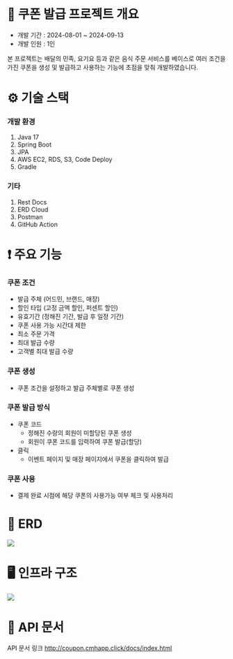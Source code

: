 # 🔔 쿠폰 발급 프로젝트 개요
- 개발 기간 : 2024-08-01 ~ 2024-09-13
- 개발 인원 : 1인
  
본 프로젝트는 배달의 민족, 요기요 등과 같은 음식 주문 서비스를 베이스로 여러 조건을 가진 쿠폰을 생성 및 발급하고 사용하는 기능에 초점을 맞춰 개발하였습니다.

# ⚙ 기술 스택
### 개발 환경
1. Java 17
2. Spring Boot
4. JPA
5. AWS EC2, RDS, S3, Code Deploy
6. Gradle

### 기타
1. Rest Docs
2. ERD Cloud
3. Postman
4. GitHub Action

# ❗ 주요 기능
### 쿠폰 조건
  - 발급 주체 (어드민, 브랜드, 매장)
  - 할인 타입 (고정 금액 할인, 퍼센트 할인)
  - 유효기간 (정해진 기간, 발급 후 일정 기간)
  - 쿠폰 사용 가능 시간대 제한
  - 최소 주문 가격
  - 최대 발급 수량
  - 고객별 최대 발급 수량

### 쿠폰 생성
  - 쿠폰 조건을 설정하고 발급 주체별로 쿠폰 생성
      
### 쿠폰 발급 방식
  - 쿠폰 코드
    - 정해진 수량의 회원이 미할당된 쿠폰 생성
    - 회원이 쿠폰 코드를 입력하여 쿠폰 발급(할당)
  - 클릭
    - 이벤트 페이지 및 매장 페이지에서 쿠폰을 클릭하여 발급
    
### 쿠폰 사용
  - 결제 완료 시점에 해당 쿠폰의 사용가능 여부 체크 및 사용처리

# 📌 ERD
<img src="https://github.com/user-attachments/assets/c3019305-cab9-49e4-9931-1ceacaaf1390">

# 🖥 인프라 구조
<img src="https://github.com/user-attachments/assets/4c6de939-8886-434d-a77c-c581d5185fa2">

# 📃 API 문서
API 문서 링크 <http://coupon.cmhapp.click/docs/index.html>
